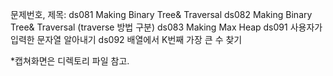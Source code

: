문제번호, 제목: 
ds081 Making Binary Tree& Traversal 
ds082 Making Binary Tree& Traversal (traverse 방법 구분)
ds083 Making Max Heap
ds091 사용자가 입력한 문자열 알아내기
ds092 배열에서 K번째 가장 큰 수 찾기

*캡쳐화면은 디렉토리 파일 참고. 